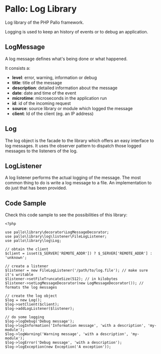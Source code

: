# Pallo: Log Library

Log library of the PHP Pallo framework.

Logging is used to keep an history of events or to debug an application.

## LogMessage

A log message defines what's being done or what happened.

It consists a:

* __level__: error, warning, information or debug
* __title__: title of the message
* __description__: detailed information about the message
* __date__: date and time of the event
* __microtime__: microseconds in the application run 
* __id__: id of the incoming request
* __source__: source library or module which logged the message 
* __client__: Id of the client (eg. an IP address)

## Log

The log object is the facade to the library which offers an easy interface to log messages.
It uses the observer pattern to dispatch those logged messages to the listeners of the log.

## LogListener

A log listener performs the actual logging of the message.
The most common thing to do is write a log message to a file.
An implementation to do just that has been provided.

## Code Sample

Check this code sample to see the possibilities of this library:

    <?php
    
    use pallo\library\decorator\LogMessageDecorator;
    use pallo\library\log\listener\FileLogListener;
    use pallo\library\log\Log;
    
    // obtain the client
    $client = isset($_SERVER['REMOTE_ADDR']) ? $_SERVER['REMOTE_ADDR'] : 'unknown';

    // create a listener
    $listener = new FileLogListener('/path/to/log.file'); // make sure it's writable
    $listener->setFileTruncateSize(512); // in kilobytes
    $listener->setLogMessageDecorator(new LogMessageDecorator()); // formats the log messages
    
    // create the log object
    $log = new Log();
    $log->setClient($client);
    $log->addLogListener($listener);
    
    // do some logging
    $log->logDebug('Debug message');
    $log->logInformation('Information message', 'with a description', 'my-module');
    $log->logWarning('Warning message', 'with a description', 'my-module');
    $log->logError('Debug message', 'with a description');
    $log->logException(new Exception('A exception'));
